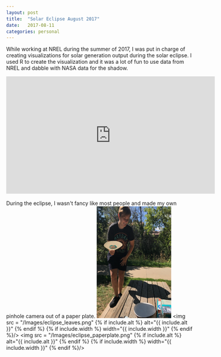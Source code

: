 ```yaml
---
layout: post
title:  "Solar Eclipse August 2017"
date:   2017-08-11
categories: personal
---
```

While working at NREL during the summer of 2017, I was put in charge of creating visualizations for solar generation output during the solar eclipse.  I used R to create the visualization and it was a lot
of fun to use data from NREL and dabble with NASA data for the shadow.
<iframe src="https://www.facebook.com/plugins/video.php?href=https%3A%2F%2Fwww.facebook.com%2Fnationalrenewableenergylab%2Fvideos%2F10156406035619897%2F&show_text=0&width=560" width="560" height="315"
style="border:none;overflow:hidden" scrolling="no" frameborder="0" allowTransparency="true" allowFullScreen="true"></iframe>

During the eclipse, I wasn't fancy like most people and made my own pinhole camera out of a paper plate.
<img src="/Images/me_eclipse.png" width="200" height="300" />
<img src = "/Images/eclipse_leaves.png" {% if include.alt %} alt="{{ include.alt }}" {% endif %} {% if include.width %} width="{{ include.width }}" {% endif %}/>
<img src = "/Images/eclipse_paperplate.png" {% if include.alt %} alt="{{ include.alt }}" {% endif %} {% if include.width %} width="{{ include.width }}" {% endif %}/>
